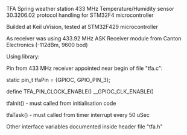 TFA Spring weather station 433 MHz Temperature/Humidity sensor 30.3206.02
protocol handling for STM32F4 microcontroller

Builded at Keil uVision, tested at STM32F429 microcontroller

As receiver was using 433.92 MHz ASK Receiver module from Canton Electronics
(-112dBm, 9600 bod)

Using library:

Pin from 433 MHz receiver appointed near begin of file "tfa.c":

static pin_t tfaPin = {GPIOC, GPIO_PIN_3};

define TFA_PIN_CLOCK_ENABLE() __GPIOC_CLK_ENABLE()

tfaInit() - must called from initialisation code

tfaTask() - must called from timer interrupt every 50 uSec

Other interface variables documented inside header file "tfa.h"


